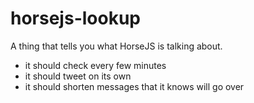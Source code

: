 
# horsejs-lookup

A thing that tells you what HorseJS is talking about.

- it should check every few minutes
- it should tweet on its own
- it should shorten messages that it knows will go over
